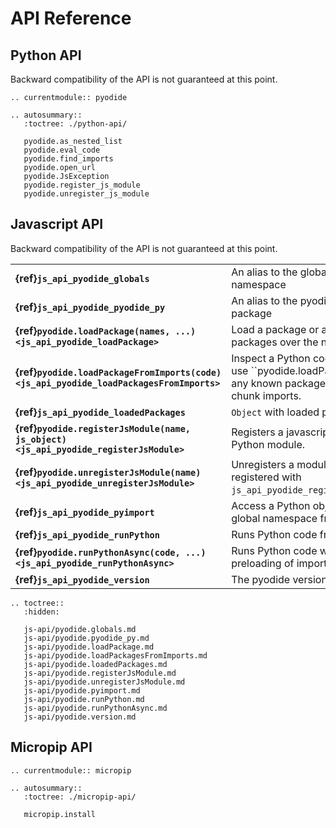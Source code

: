# API Reference

## Python API

Backward compatibility of the API is not guaranteed at this point.


```{eval-rst}
.. currentmodule:: pyodide

.. autosummary::
   :toctree: ./python-api/

   pyodide.as_nested_list
   pyodide.eval_code
   pyodide.find_imports
   pyodide.open_url
   pyodide.JsException
   pyodide.register_js_module
   pyodide.unregister_js_module
```


## Javascript API

Backward compatibility of the API is not guaranteed at this point.

| | |
|-|-|
| **{ref}`js_api_pyodide_globals`**        | An alias to the global Python namespace                        |
| **{ref}`js_api_pyodide_pyodide_py`**     | An alias to the pyodide Python package                         |
| **{ref}`pyodide.loadPackage(names, ...) <js_api_pyodide_loadPackage>`**    | Load a package or a list of packages over the network          |
| **{ref}`pyodide.loadPackageFromImports(code) <js_api_pyodide_loadPackagesFromImports>`**    | Inspect a Python code chunk and use ``pyodide.loadPackage` to load any known packages that the code chunk imports. |
| **{ref}`js_api_pyodide_loadedPackages`** | `Object` with loaded packages.                                 |
| **{ref}`pyodide.registerJsModule(name, js_object) <js_api_pyodide_registerJsModule>`**   | Registers a javascript object as a Python module.        |
| **{ref}`pyodide.unregisterJsModule(name) <js_api_pyodide_unregisterJsModule>`** | Unregisters a module previously registered with `js_api_pyodide_registerJsPackage`.        |
| **{ref}`js_api_pyodide_pyimport`**       | Access a Python object in the global namespace from Javascript |
| **{ref}`js_api_pyodide_runPython`**      | Runs Python code from Javascript.                              |
| **{ref}`pyodide.runPythonAsync(code, ...) <js_api_pyodide_runPythonAsync>`** | Runs Python code with automatic preloading of imports.         |
| **{ref}`js_api_pyodide_version`**        | The pyodide version string.                                    |


```{eval-rst}
.. toctree::
   :hidden:

   js-api/pyodide.globals.md
   js-api/pyodide.pyodide_py.md
   js-api/pyodide.loadPackage.md
   js-api/pyodide.loadPackagesFromImports.md
   js-api/pyodide.loadedPackages.md
   js-api/pyodide.registerJsModule.md
   js-api/pyodide.unregisterJsModule.md
   js-api/pyodide.pyimport.md
   js-api/pyodide.runPython.md
   js-api/pyodide.runPythonAsync.md
   js-api/pyodide.version.md
```


## Micropip API

```{eval-rst}
.. currentmodule:: micropip

.. autosummary::
   :toctree: ./micropip-api/

   micropip.install
```
